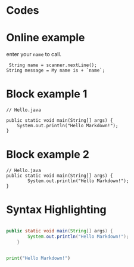 # Codes

# Online example

enter your `name` to call.

` String name = scanner.nextLine();`  
`` String message = My name is + `name`; ``

# Block example 1

    // Hello.java

    public static void main(String[] args) {
        System.out.println("Hello Markdown!");
    }

# Block example 2

```
// Hello.java
public static void main(String[] args) {
        System.out.println("Hello Markdown!");
}

```

# Syntax Highlighting

```java

public static void main(String[] args) {
        System.out.println("Hello Markdown!");
    }

```

```python

print("Hello Markdown!")

```
